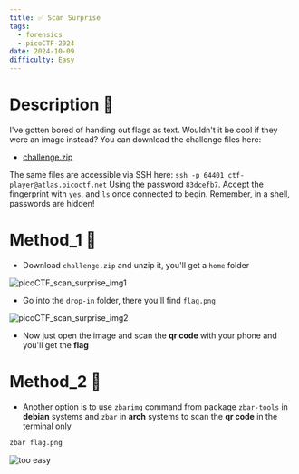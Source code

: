 ```yaml
---
title: ✅ Scan Surprise
tags:
  - forensics
  - picoCTF-2024
date: 2024-10-09
difficulty: Easy
---
```

# Description 📄

I've gotten bored of handing out flags as text. Wouldn't it be cool if they were an image instead? You can download the challenge files here:

- [challenge.zip](https://artifacts.picoctf.net/c_atlas/1/challenge.zip)

The same files are accessible via SSH here: `ssh -p 64401 ctf-player@atlas.picoctf.net` Using the password `83dcefb7`. Accept the fingerprint with `yes`, and `ls` once connected to begin. Remember, in a shell, passwords are hidden!

# Method_1 🧪

- Download `challenge.zip` and unzip it, you'll get a `home` folder

![picoCTF_scan_surprise_img1](https://i.imgur.com/PArNuNv.png)

- Go into the `drop-in` folder, there you'll find `flag.png` 

![picoCTF_scan_surprise_img2](https://i.imgur.com/FyhrrPX.png)

- Now just open the image and scan the **qr code** with your phone and you'll get the **flag**

# Method_2 🧪

- Another option is to use `zbarimg` command from package `zbar-tools` in **debian** systems and `zbar` in **arch** systems to scan the **qr code** in the terminal only

```bash
zbar flag.png
```

![too easy](https://i.imgur.com/21y5T0p.gif)
